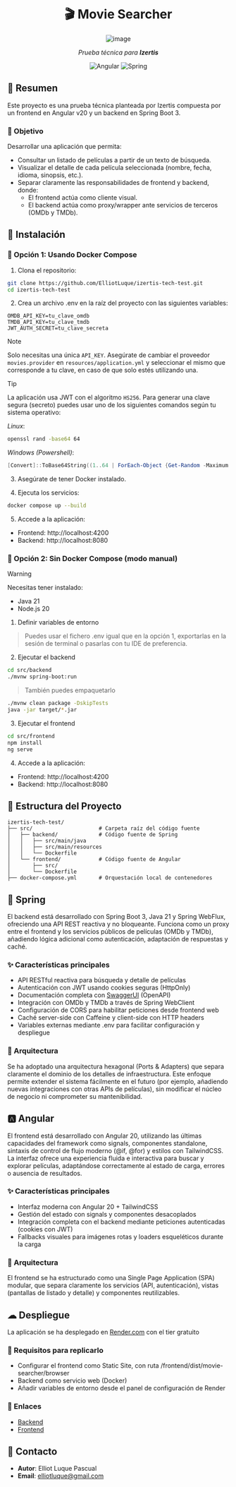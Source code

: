 <div align="center">

# 🎬 Movie Searcher

![image](https://github.com/user-attachments/assets/99427ecb-5bd2-4c92-ba72-ab43e76d52e5)

*Prueba técnica para **Izertis***

![Angular](https://img.shields.io/badge/angular-%23DD0031.svg?style=for-the-badge&logo=angular&logoColor=white)
![Spring](https://img.shields.io/badge/spring-%236DB33F.svg?style=for-the-badge&logo=spring&logoColor=white)

</div>

## 🧾 Resumen
Este proyecto es una prueba técnica planteada por Izertis compuesta por un frontend en Angular v20 y un backend en Spring Boot 3.

### 🎯 Objetivo
Desarrollar una aplicación que permita:

- Consultar un listado de películas a partir de un texto de búsqueda.
- Visualizar el detalle de cada película seleccionada (nombre, fecha, idioma, sinopsis, etc.).
- Separar claramente las responsabilidades de frontend y backend, donde:
   - El frontend actúa como cliente visual.
   - El backend actúa como proxy/wrapper ante servicios de terceros (OMDb y TMDb).



## 🚀 Instalación

### 🔁 Opción 1: Usando Docker Compose
1. Clona el repositorio:
```bash
git clone https://github.com/ElliotLuque/izertis-tech-test.git
cd izertis-tech-test
```
2. Crea un archivo .env en la raíz del proyecto con las siguientes variables:
```env
OMDB_API_KEY=tu_clave_omdb
TMDB_API_KEY=tu_clave_tmdb
JWT_AUTH_SECRET=tu_clave_secreta
```
> [!NOTE]
> Solo necesitas una única ```API_KEY```. Asegúrate de cambiar el proveedor ```movies.provider``` en ```resources/application.yml``` y seleccionar el mismo que corresponde a tu clave, en caso de que solo estés utilizando una.


> [!TIP]
> La aplicación usa JWT con el algoritmo ```HS256```. Para generar una clave segura (secreto) puedes usar uno de los siguientes comandos según tu sistema operativo:
> 
> *Linux*:
>   ```bash
> openssl rand -base64 64
>   ```
>
> *Windows (Powershell)*:
>  ```powershell
> [Convert]::ToBase64String((1..64 | ForEach-Object {Get-Random -Maximum 256}) -as [byte[]])
>  ```

3. Asegúrate de tener Docker instalado.

4. Ejecuta los servicios:
```bash
docker compose up --build
```

5. Accede a la aplicación:
- Frontend: http://localhost:4200
- Backend: http://localhost:8080


### 🧩 Opción 2: Sin Docker Compose (modo manual)

> [!WARNING]
> Necesitas tener instalado:
> - Java 21
> - Node.js 20

1. Definir variables de entorno

> Puedes usar el fichero .env igual que en la opción 1, exportarlas en la sesión de terminal o pasarlas con tu IDE de preferencia.

2. Ejecutar el backend
```bash
cd src/backend
./mvnw spring-boot:run
```
> También puedes empaquetarlo
```bash
./mvnw clean package -DskipTests
java -jar target/*.jar
```

3. Ejecutar el frontend
```bash
cd src/frontend
npm install
ng serve
```

4. Accede a la aplicación:
- Frontend: http://localhost:4200
- Backend: http://localhost:8080


## 📁 Estructura del Proyecto
```
izertis-tech-test/
├── src/                     # Carpeta raíz del código fuente
│   ├── backend/             # Código fuente de Spring
│   │   ├── src/main/java
│   │   ├── src/main/resources
│   │   └── Dockerfile
│   └── frontend/            # Código fuente de Angular
│       ├── src/
│       └── Dockerfile
├── docker-compose.yml       # Orquestación local de contenedores
```

## 🍃 Spring

El backend está desarrollado con Spring Boot 3, Java 21 y Spring WebFlux, ofreciendo una API REST reactiva y no bloqueante.
Funciona como un proxy entre el frontend y los servicios públicos de películas (OMDb y TMDb), añadiendo lógica adicional como autenticación, adaptación de respuestas y caché.

### ✨ Características principales
- API RESTful reactiva para búsqueda y detalle de películas
- Autenticación con JWT usando cookies seguras (HttpOnly)
- Documentación completa con [SwaggerUI](https://izertis-tech-test-backend.onrender.com/docs) (OpenAPI)
- Integración con OMDb y TMDb a través de Spring WebClient
- Configuración de CORS para habilitar peticiones desde frontend web
- Caché server-side con Caffeine y client-side con HTTP headers
- Variables externas mediante .env para facilitar configuración y despliegue

### 🧱 Arquitectura
Se ha adoptado una arquitectura hexagonal (Ports & Adapters) que separa claramente el dominio de los detalles de infraestructura. Este enfoque permite extender el sistema fácilmente en el futuro (por ejemplo, añadiendo nuevas integraciones con otras APIs de películas), sin modificar el núcleo de negocio ni comprometer su mantenibilidad.

## 🅰 Angular

El frontend está desarrollado con Angular 20, utilizando las últimas capacidades del framework como signals, componentes standalone, sintaxis de control de flujo moderno (@if, @for) y estilos con TailwindCSS. La interfaz ofrece una experiencia fluida e interactiva para buscar y explorar películas, adaptándose correctamente al estado de carga, errores o ausencia de resultados.

### ✨ Características principales
- Interfaz moderna con Angular 20 + TailwindCSS
- Gestión del estado con signals y componentes desacoplados
- Integración completa con el backend mediante peticiones autenticadas (cookies con JWT)
- Fallbacks visuales para imágenes rotas y loaders esqueléticos durante la carga


### 🧱 Arquitectura
El frontend se ha estructurado como una Single Page Application (SPA) modular, que separa claramente los servicios (API, autenticación), vistas (pantallas de listado y detalle) y componentes reutilizables.

## ☁ Despliegue
La aplicación se ha desplegado en [Render.com](https://render.com) con el tier gratuito

### 🐳 Requisitos para replicarlo
- Configurar el frontend como Static Site, con ruta /frontend/dist/movie-searcher/browser
- Backend como servicio web (Docker)
- Añadir variables de entorno desde el panel de configuración de Render

### 📎 Enlaces
- [Backend](https://izertis-tech-test-backend.onrender.com/)
- [Frontend](https://izertis-tech-test-frontend.onrender.com/)

## 📧 Contacto
- **Autor**: Elliot Luque Pascual
- **Email**: elliotluque@gmail.com
